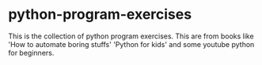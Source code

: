 # python-program-exercises

This is the collection of python program exercises.
This are from books like
'How to automate boring stuffs'
'Python for kids'
and some youtube python for beginners.